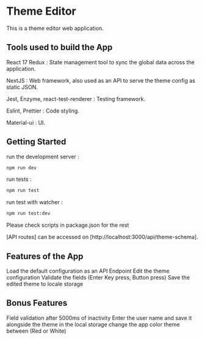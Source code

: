 # Theme Editor

This is a theme editor web application.

## Tools used to build the App

React 17
Redux : State management tool to sync the global data across the application.

NextJS : Web framework, also used as an API to serve the theme config as static JSON.

Jest, Enzyme, react-test-renderer : Testing framework.

Eslint, Prettier : Code styling.

Material-ui : UI.

## Getting Started

run the development server :

```bash
npm run dev

```

run tests :

```bash
npm run test

```

run test with watcher :

```bash
npm run test:dev

```

Please check scripts in package.json for the rest

[API routes] can be accessed on [http://localhost:3000/api/theme-schema].

## Features of the App

Load the default configuration as an API Endpoint
Edit the theme configuration
Validate the fields (Enter Key press, Button press)
Save the edited theme to locale storage

## Bonus Features
Field validation after 5000ms of inactivity
Enter the user name and save it alongside the theme in the local storage
change the app color theme between (Red or White)
